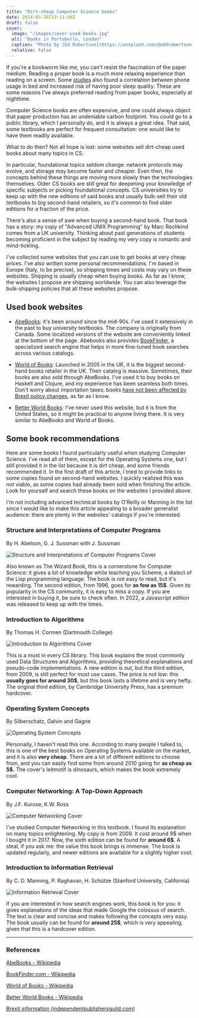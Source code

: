 ```yaml
---
title: "Dirt-cheap Computer Science books"
date: 2024-03-26T13:11:50Z
draft: false
cover: 
  image: "/images/cover-used-books.jpg"
  alt: "Books in Portobello, London"
  caption: "Photo by [Ed Robertson](https://unsplash.com/@eddrobertson) on Unsplash"
  relative: false
---
```


If you're a bookworm like me, you can't resist the fascination of the paper medium. Reading a proper book is a much more relaxing experience than reading on a screen. Some [studies](https://www.ncbi.nlm.nih.gov/pmc/articles/PMC6618184/) also found a correlation between phone usage in bed and increased risk of having poor sleep quality. These are some reasons I've always preferred reading from paper books, especially at nighttime.

Computer Science books are often expensive, and one could always object that paper production has an undeniable carbon footprint. You could go to a public library, which I personally do, and it is always a great idea. That said, some textbooks are perfect for frequent consultation: one would like to have them readily available. 

What to do then? Not all hope is lost: some websites sell dirt-cheap used books about many topics in CS. 

In particular, foundational topics seldom change: network protocols may evolve, and storage may become faster and cheaper. Even then, the concepts behind these things are moving more slowly than the technologies themselves. Older CS books are still great for deepening your knowledge of specific subjects or picking foundational concepts. CS universities try to keep up with the new editions of said books and usually bulk-sell their old textbooks to big second-hand retailers, so it's common to find older editions for a fraction of the price. 

There's also a sense of awe when buying a second-hand book. That book has a story: my copy of "Advanced UNIX Programming" by Marc Rochkind comes from a UK university. Thinking about past generations of students becoming proficient in the subject by reading my very copy is romantic and mind-tickling.

I've collected some websites that you can use to get books at very cheap prices. I've also written some personal recommendations. I'm based in Europe (Italy, to be precise), so shipping times and costs may vary on these websites. Shipping is usually cheap when buying books. As far as I know, the websites I propose are shipping worldwide. You can also leverage the bulk-shipping policies that all these websites propose.

## Used book websites

- [AbeBooks](https://abebooks.com/): it's been around since the mid-90s. I've used it extensively in the past to buy university textbooks. The company is originally from Canada. Some localized versions of the website are conveniently linked at the bottom of the page. Abebooks also provides [BookFinder](https://www.bookfinder.com/), a specialized search engine that helps in more fine-tuned book searches across various catalogs.

- [World of Books](https://wob.com/): Launched in 2005 in the UK, it is the biggest second-hand books retailer in the UK. Their catalog is massive. Sometimes, their books are also sold through AbeBooks. I've used it to buy books on Haskell and Clojure, and my experience has been seamless both times. Don't worry about importation taxes: books [have not been affected by Brexit policy changes](https://www.independentpublishersguild.com/IPG/IPG/Resources/Brexit/Brexit-information.aspx), as far as I know.
- [Better World Books](http://betterworldbooks.com/): I've never used this website, but it is from the United States, so it might be practical to anyone living there. It is very similar to AbeBooks and World of Books.

## Some book recommendations

Here are some books I found particularly useful when studying Computer Science. I've read all of them, except for the Operating Systems one, but I still provided it in the list because it is dirt cheap, and some friends recommended it. In the first draft of this article, I tried to provide links to some copies found on second-hand websites. I quickly realized this was not viable, as some copies had already been sold when finishing the article. Look for yourself and search these books on the websites I provided above.

I'm not including advanced technical books by O'Reilly or Manning in the list since I would like to make this article appealing to a broader generalist audience: there are plenty in the websites' catalogs if you're interested.

### Structure and Interpretations of Computer Programs

By H. Abelson, G. J. Sussman with J. Sussman

![Structure and Interpretations of Computer Programs Cover](images/sicp_image.jpg)

Also known as The Wizard Book, this is a cornerstone for Computer Science: it gives a lot of knowledge while teaching you Scheme, a dialect of the Lisp programming language. The book is not easy to read, but it's rewarding. The second edition, from 1996, goes for **as few as 15$**. Given its popularity in the CS community, it is easy to miss a copy. If you are interested in buying it, be sure to check often. In 2022, a Javascript edition was released to keep up with the times.

### Introduction to Algorithms 

By Thomas H. Cormen (Dartmouth College)

![Introduction to Algorithms Cover](images/cormen_image.png)

This is a must in every CS library. This book explains the most commonly used Data Structures and Algorithms, providing theoretical explanations and pseudo-code implementations. A new edition is out, but the third edition, from 2009, is still perfect for most use cases. The price is not low: this **usually goes for around 30$**, but this book lasts a lifetime and is very hefty. The original third edition, by Cambridge University Press, has a premium hardcover.

### Operating System Concepts

By Silberschatz, Galvin and Gagne

![Operating System Concepts](images/os_image.jpg)

Personally, I haven't read this one. According to many people I talked to, this is one of the best books on Operating Systems available on the market, and it is also **very cheap**. There are a lot of different editions to choose from, and you can easily find some from around 2010 going for **as cheap as 5$.** The cover's leitmotif is dinosaurs, which makes the book extremely cool.

### Computer Networking: A Top-Down Approach

By J.F. Kurose, K.W. Ross

![Computer Networking Cover](images/networking_image.jpg)

I've studied Computer Networking in this textbook. I found its explanation on many topics enlightening. My copy is from 2009. It cost around 9$ when I bought it in 2017. Now, the sixth edition can be found for **around 6$**. A steal, if you ask me: the value this book brings is immense. The book is updated regularly, and newer editions are available for a slightly higher cost.

### Introduction to Information Retrieval

By C. D. Manning, P. Raghavan, H. Schütze (Stanford University, California)

![Information Retrieval Cover](images/ir_image.jpg)

If you are interested in how search engines work, this book is for you: it gives explanations of the ideas that made Google the colossus of search. The text is clear and concise and makes following the concepts very easy. The book usually can be found for **around 25$**, which is very appealing, given that this is a hardcover edition.

---

### References

[AbeBooks - Wikipedia](https://en.wikipedia.org/wiki/AbeBooks)

[BookFinder.com - Wikipedia](https://en.wikipedia.org/wiki/BookFinder.com)

[World of Books - Wikipedia](https://en.wikipedia.org/wiki/World_of_Books)

[Better World Books - Wikipedia](https://en.wikipedia.org/wiki/Better_World_Books)

[Brexit information (independentpublishersguild.com)](https://www.independentpublishersguild.com/IPG/IPG/Resources/Brexit/Brexit-information.aspx)
